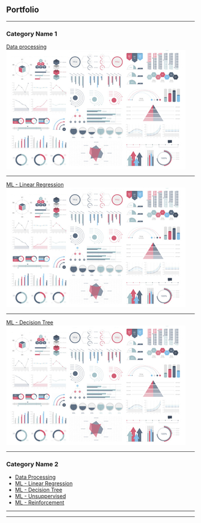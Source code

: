 ## Portfolio

---

### Category Name 1 

[Data processing](/sample_page)
<img src="images/dummy_thumbnail.jpg?raw=true"/>

---
[ML - Linear Regression](/pdf/sample_presentation.pdf)
<img src="images/dummy_thumbnail.jpg?raw=true"/>

---
[ML - Decision Tree](http://example.com/)
<img src="images/dummy_thumbnail.jpg?raw=true"/>

---

### Category Name 2

- [Data Processing](http://example.com/)
- [ML - Linear Regression](http://example.com/)
- [ML - Decision Tree](http://example.com/)
- [ML - Unsuppervised](http://example.com/)
- [ML - Reinforcement](http://example.com/)

---




---
<!-- <p style="font-size:11px">Page template forked from <a href="https://github.com/evanca/quick-portfolio">evanca</a></p> -->
<!-- Remove above link if you don't want to attibute -->
